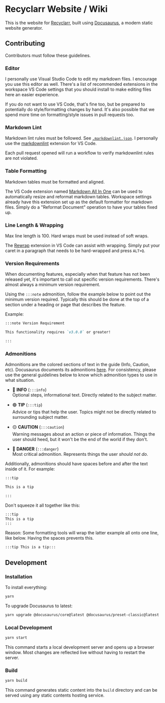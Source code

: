 # Recyclarr Website / Wiki

This is the website for [Recyclarr](https://github.com/recyclarr/recyclarr), built using
[Docusaurus](https://docusaurus.io/), a modern static website generator.

## Contributing

Contributors must follow these guidelines.

### Editor

I personally use Visual Studio Code to edit my markdown files. I encourage you use this editor as
well. There's a list of recommended extensions in the workspace VS Code settings that you should
install to make editing files here an easier experience.

If you do not want to use VS Code, that's fine too, but be prepared to potentially do
style/formatting changes by hand. It's also possible that we spend more time on formatting/style
issues in pull requests too.

### Markdown Lint

Markdown lint rules must be followed. See [`.markdownlint.json`](.markdownlint.json). I personally
use the [markdownlint] extension for VS Code.

Each pull request opened will run a workflow to verify markdownlint rules are not violated.

[markdownlint]: https://marketplace.visualstudio.com/items?itemName=DavidAnson.vscode-markdownlint

### Table Formatting

Markdown tables must be formatted and aligned.

The VS Code extension named [Markdown All In One][mdaio] can be used to automatically resize and
reformat markdown tables. Workspace settings already have this extension set up as the default
formatter for markdown files. Simply do a "Reformat Document" operation to have your tables fixed
up.

[mdaio]: https://marketplace.visualstudio.com/items?itemName=yzhang.markdown-all-in-one

### Line Length & Wrapping

Max line length is 100. Hard wraps must be used instead of soft wraps.

The [Rewrap] extension in VS Code can assist with wrapping. Simply put your caret in a paragraph
that needs to be hard-wrapped and press `ALT+Q`.

[Rewrap]: https://marketplace.visualstudio.com/items?itemName=stkb.rewrap

### Version Requirements

When documenting features, especially when that feature has not been released yet, it's important to
call out specific version requirements. There's almost always a minimum version requirement.

Using the `:::note` admonition, follow the example below to point out the minimum version required.
Typically this should be done at the top of a section under a heading or page that describes the
feature.

Example:

```md
:::note Version Requirement

This functionality requires `v3.0.0` or greater!

:::
```

### Admonitions

Admonitions are the colored sections of text in the guide (Info, Caution, etc). Docusaurus documents
its admonitions [here](https://docusaurus.io/docs/markdown-features/admonitions). For consistency,
please use the general guidelines below to know which admonition types to use in what situation.

- 🔵 **INFO** (`:::info`)<br/>
  Optional steps, informational text. Directly related to the subject matter.

- 🟢 **TIP** (`:::tip`)<br/>
  Advice or tips that help the user. Topics might not be directly related to surrounding subject
  matter.

- 🟡 **CAUTION** (`:::caution`)<br/>
  Warning messages about an action or piece of information. Things the user should heed, but it
  won't be the end of the world if they don't.

- 🔴 **DANGER** (`:::danger`)<br/>
  Most critical admonition. Represents things the user *should not do*.

Additionally, admonitions should have spaces before and after the text inside of it. For example:

```md
:::tip

This is a tip

:::
```

Don't squeeze it all together like this:

```md
:::tip
This is a tip
:::
```

Reason: Some formatting tools will wrap the latter example all onto one line, like below. Having the
spaces prevents this.

```md
:::tip This is a tip:::
```

## Development

### Installation

To install everything:

```sh
yarn
```

To upgrade Docusaurus to latest:

```sh
yarn upgrade @docusaurus/core@latest @docusaurus/preset-classic@latest
```

### Local Development

```sh
yarn start
```

This command starts a local development server and opens up a browser window. Most changes are
reflected live without having to restart the server.

### Build

```sh
yarn build
```

This command generates static content into the `build` directory and can be served using any static
contents hosting service.

